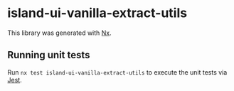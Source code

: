 # island-ui-vanilla-extract-utils

This library was generated with [Nx](https://nx.dev).

## Running unit tests

Run `nx test island-ui-vanilla-extract-utils` to execute the unit tests via [Jest](https://jestjs.io).
